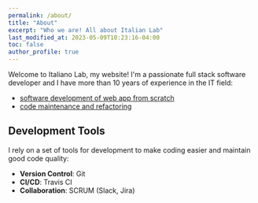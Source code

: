 ```yaml
---
permalink: /about/
title: "About"
excerpt: "Who we are! All about Italian Lab"
last_modified_at: 2023-05-09T10:23:16-04:00
toc: false
author_profile: true
---
```


Welcome to Italiano Lab, my website! I'm a passionate full stack software developer and I have more than 10 years of experience in the IT field:

- [software development of web app from scratch](/back-end/) 
- [code maintenance and refactoring](/front-end/) 

## Development Tools

I rely on a set of tools for development to make coding easier and maintain good code quality:

- **Version Control**: Git
- **CI/CD**: Travis CI
- **Collaboration**: SCRUM (Slack, Jira)